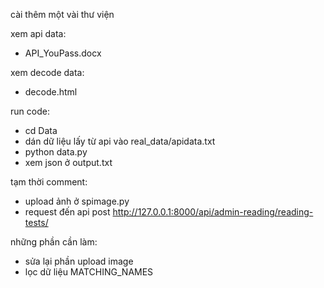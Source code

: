 cài thêm một vài thư viện

xem api data:
- API_YouPass.docx

xem decode data:
- decode.html

run code:
- cd Data
- dán dữ liệu lấy từ api vào real_data/apidata.txt
- python data.py
- xem json ở output.txt

tạm thời comment:
- upload ảnh ở spimage.py
- request đến api post http://127.0.0.1:8000/api/admin-reading/reading-tests/

những phần cần làm:
- sửa lại phần upload image
- lọc dữ liệu MATCHING_NAMES
